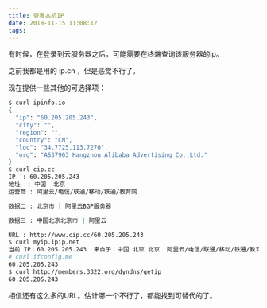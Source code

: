 ```yaml
---
title: 查看本机IP
date: 2018-11-15 11:08:12
tags:
---
```

有时候，在登录到云服务器之后，可能需要在终端查询该服务器的ip。

之前我都是用的 ip.cn ，但是感觉不行了。

现在提供一些其他的可选择项：

```bash
$ curl ipinfo.io
{
  "ip": "60.205.205.243",
  "city": "",
  "region": "",
  "country": "CN",
  "loc": "34.7725,113.7270",
  "org": "AS37963 Hangzhou Alibaba Advertising Co.,Ltd."
}
$ curl cip.cc
IP	: 60.205.205.243
地址	: 中国  北京
运营商	: 阿里云/电信/联通/移动/铁通/教育网

数据二	: 北京市 | 阿里云BGP服务器

数据三	: 中国北京北京市 | 阿里云

URL	: http://www.cip.cc/60.205.205.243
$ curl myip.ipip.net
当前 IP：60.205.205.243  来自于：中国 北京 北京  阿里云/电信/联通/移动/铁通/教育网
# curl ifconfig.me
60.205.205.243
$ curl http://members.3322.org/dyndns/getip
60.205.205.243
```

相信还有这么多的URL。估计哪一个不行了，都能找到可替代的了。
